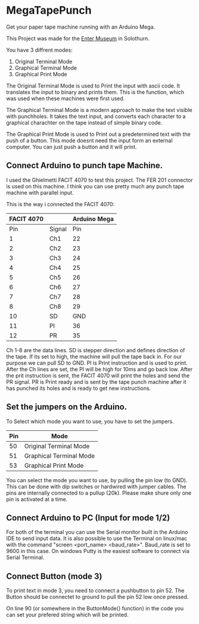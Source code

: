 # MegaTapePunch
Get your paper tape machine running with an Arduino Mega.

This Project was made for the [Enter Museum](www.enter.ch) in Solothurn.

You have 3 diffrent modes:

1. Original Terminal Mode
2. Graphical Terminal Mode
3. Graphical Print Mode


The Original Terminal Mode is used to Print the input with ascii code. It translates the input to binary and prints them. This is the function, which was used when these machines were first used. 

The Graphical Terminal Mode is a modern approach to make the text visible with punchholes. It takes the text input, and converts each character to a graphical charachter on the tape instead of simple binary code. 

The Graphical Print Mode is used to Print out a predetermined text with the push of a button.  This mode doesnt need the input form an external computer. You can just push a button and it will print. 

## Connect Arduino to punch tape Machine.

I used the Ghielmetti FACIT 4070 to test this project. The FER 201 connector is used on this machine. I think you can use pretty much any punch tape machine with parallel input. 

This is the way i connected the FACIT 4070:

| FACIT 4070 |        | Arduino Mega |
|------------|--------|--------------|
| Pin        | Signal | Pin          |
| 1          | Ch1    | 22           |
| 2          | Ch2    | 23           |
| 3          | Ch3    | 24           |
| 4          | Ch4    | 25           |
| 5          | Ch5    | 26           |
| 6          | Ch6    | 27           |
| 7          | Ch7    | 28           |
| 8          | Ch8    | 29           |
| 10         | SD     | GND          |
| 11         | PI     | 36           |
| 12         | PR     | 35           |


Ch 1-8 are the data lines. SD is stepper direction and defines direction of the tape. If its set to high, the machine will pull the tape back in. For our purpose we can pull SD to GND. PI is Print instruction and is used to print. After the Ch lines are set, the PI will be high for 10ms and go back low. After the prit instruction is sent, the FACIT 4070 will print the holes and send the PR signal. PR is Print ready and is sent by the tape punch machine after it has punched its holes and is ready to get new instructions. 






## Set the jumpers on the Arduino. 

To Select which mode you want to use, you have to set the jumpers. 

| Pin | Mode                    |
|-----|-------------------------|
| 50  | Original Terminal Mode  |
| 51  | Graphical Terminal Mode |
| 53  | Graphical Print Mode    |


You can select the mode you want to use, by pulling the pin low (to GND). This can be done with dip switches or hardwired with jumper cables. The pins are internally connected to a pullup (20k).
Please make shure only one pin is activated at a time.





## Connect Arduino to PC (Input for mode 1/2)

For both of the terminal you can use the Serial monitor built in the Arduino IDE to send input data. It is also possible to use the Terminal on linux/mac with the command "screen <port_name> <baud_rate>". Baud_rate is set to 9600 in this case. On windows Putty is the easiest software to connect via Serial Terminal.


## Connect Button (mode 3)
To print text in mode 3, you need to connect a pushbutton to pin 52. The Button should be connectet to ground to pull the pin 52 low once pressed. 

On line 90 (or somewhere in the ButtonMode() function) in the code you can set your prefered string which will be printed.
